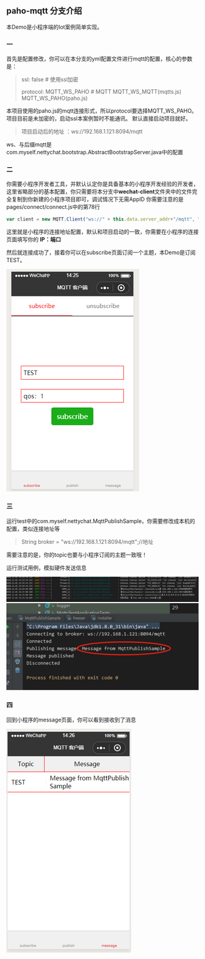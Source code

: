 ## paho-mqtt 分支介绍

本Demo是小程序端的Iot案例简单实现。

### 一

首先是配置修改，你可以在本分支的yml配置文件进行mqtt的配置，核心的参数是：

> ssl: false # 使用ssl加密
>
> protocol: MQTT_WS_PAHO  # MQTT  MQTT_WS_MQTT(mqtts.js)   MQTT_WS_PAHO(paho.js)

本项目使用的paho.js的mqtt连接形式，所以protocol要选择MQTT_WS_PAHO。项目目前是未加密的，启动ssl本案例暂时不能通讯。
默认直接启动项目就好。

> 项目启动后的地址 ：ws://192.168.1.121:8094/mqtt

ws、与后缀mqtt是com.myself.nettychat.bootstrap.AbstractBootstrapServer.java中的配置

### 二

你需要小程序开发者工具，并默认认定你是具备基本的小程序开发经验的开发者，这里省略部分的基本配置，你只需要将本分支中**wechat-client**文件夹中的文件完全复制到你新建的小程序项目即可，调试情况下无需AppID
你需要注意的是pages/connect/connect.js中的第78行

```javascript
var client = new MQTT.Client("ws://" + this.data.server_addr+"/mqtt", "clientId_" + Math.random().toString(36).substr(2));
```

这里就是小程序的连接地址配置，默认和项目启动的一致，你需要在小程序的连接页面填写你的
**IP：端口**

然后就连接成功了，接着你可以在subscribe页面订阅一个主题，本Demo是订阅TEST。

![Image text](https://raw.githubusercontent.com/UncleCatMySelf/img-myself/master/img/inchat-mqtt/TIM%E5%9B%BE%E7%89%8720181101151707.png)

### 三

运行test中的com.myself.nettychat.MqttPublishSample，你需要修改成本机的配置，类似连接地址等

> String broker       = "ws://192.168.1.121:8094/mqtt";//地址

需要注意的是，你的topic也要与小程序订阅的主题一致哦！

运行测试用例，模拟硬件发送信息

![Image text](https://raw.githubusercontent.com/UncleCatMySelf/img-myself/master/img/inchat-mqtt/TIM%E5%9B%BE%E7%89%8720181101151715.png)
![Image text](https://raw.githubusercontent.com/UncleCatMySelf/img-myself/master/img/inchat-mqtt/TIM%E5%9B%BE%E7%89%8720181101151719.png)


### 四

回到小程序的message页面，你可以看到接收到了消息

![Image text](https://raw.githubusercontent.com/UncleCatMySelf/img-myself/master/img/inchat-mqtt/TIM%E5%9B%BE%E7%89%8720181101151723.png)
